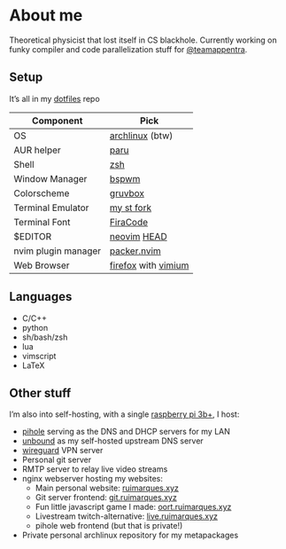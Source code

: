 About me
========

Theoretical physicist that lost itself in CS blackhole. Currently
working on funky compiler and code parallelization stuff for
[@teamappentra](https://github.com/teamappentra).

Setup
-----

It’s all in my [dotfiles](https://github.com/ruifm/dotfiles) repo

| Component           | Pick                                                                                      |
|---------------------|-------------------------------------------------------------------------------------------|
| OS                  | [archlinux](https://www.archlinux.org/) (btw)                                             |
| AUR helper          | [paru](https://github.com/Morganamilo/paru)                                               |
| Shell               | [zsh](https://www.zsh.org/)                                                               |
| Window Manager      | [bspwm](https://github.com/baskerville/bspwm)                                             |
| Colorscheme         | [gruvbox](https://github.com/gruvbox-community/gruvbox)                                   |
| Terminal Emulator   | [my st fork](https://github.com/ruifm/st)                                                 |
| Terminal Font       | [FiraCode](https://github.com/tonsky/FiraCode)                                            |
| $EDITOR             | [neovim](https://neovim.io/) [HEAD](https://github.com/neovim/neovim)                     |
| nvim plugin manager | [packer.nvim](https://github.com/wbthomason/packer.nvim)                                  |
| Web Browser         | [firefox](https://www.mozilla.org/en-US/firefox/) with [vimium](https://vimium.github.io) |

Languages
---------

- C/C++
- python
- sh/bash/zsh
- lua
- vimscript
- LaTeX

Other stuff
-----------

I’m also into self-hosting, with a single [raspberry pi
3b+](https://www.raspberrypi.org/products/raspberry-pi-3-model-b-plus/?resellerType=home),
I host:

- [pihole](https://pi-hole.net/) serving as the DNS and DHCP servers for
  my LAN
- [unbound](https://nlnetlabs.nl/projects/unbound/about/) as my
  self-hosted upstream DNS server
- [wireguard](https://www.wireguard.com/) VPN server
- Personal git server
- RMTP server to relay live video streams
- nginx webserver hosting my websites:
  - Main personal website: [ruimarques.xyz](https://ruimarques.xyz/)
  - Git server frontend:
    [git.ruimarques.xyz](https://git.ruimarques.xyz/)
  - Fun little javascript game I made:
    [oort.ruimarques.xyz](https://oort.ruimarques.xyz/)
  - Livestream twitch-alternative:
    [live.ruimarques.xyz](https://live.ruimarques.xyz/)
  - pihole web frontend (but that is private!)
- Private personal archlinux repository for my metapackages
